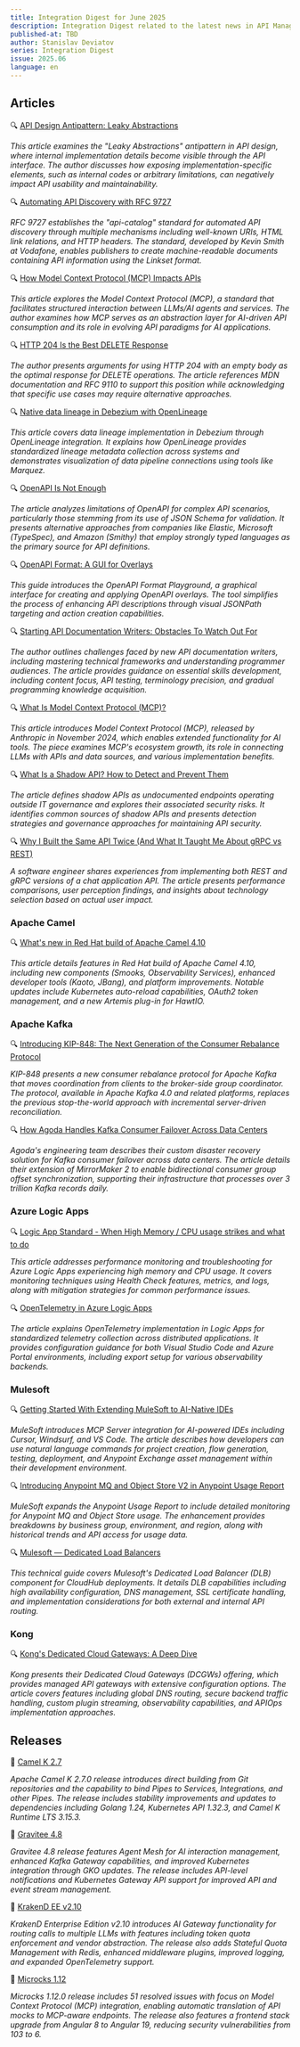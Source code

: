 ```yaml
---
title: Integration Digest for June 2025
description: Integration Digest related to the latest news in API Management, iPaaS, ESB, Integration frameworks, message brokers, etc.
published-at: TBD
author: Stanislav Deviatov
series: Integration Digest
issue: 2025.06
language: en
---
```


## Articles

🔍 [API Design Antipattern: Leaky Abstractions](https://apidesignmatters.substack.com/p/api-design-antipattern-leaky-abstractions)

*This article examines the "Leaky Abstractions" antipattern in API design, where internal implementation details become visible through the API interface. The author discusses how exposing implementation-specific elements, such as internal codes or arbitrary limitations, can negatively impact API usability and maintainability.*

🔍 [Automating API Discovery with RFC 9727](https://apichangelog.substack.com/p/automating-api-discovery-with-rfc-9727)

*RFC 9727 establishes the "api-catalog" standard for automated API discovery through multiple mechanisms including well-known URIs, HTML link relations, and HTTP headers. The standard, developed by Kevin Smith at Vodafone, enables publishers to create machine-readable documents containing API information using the Linkset format.*

🔍 [How Model Context Protocol (MCP) Impacts APIs](https://nordicapis.com/how-model-context-protocol-mcp-impacts-apis/)

*This article explores the Model Context Protocol (MCP), a standard that facilitates structured interaction between LLMs/AI agents and services. The author examines how MCP serves as an abstraction layer for AI-driven API consumption and its role in evolving API paradigms for AI applications.*

🔍 [HTTP 204 Is the Best DELETE Response](https://apichangelog.substack.com/p/http-204-is-the-best-delete-response)

*The author presents arguments for using HTTP 204 with an empty body as the optimal response for DELETE operations. The article references MDN documentation and RFC 9110 to support this position while acknowledging that specific use cases may require alternative approaches.*

🔍 [Native data lineage in Debezium with OpenLineage](https://debezium.io/blog/2025/06/13/openlineage-integration/)

*This article covers data lineage implementation in Debezium through OpenLineage integration. It explains how OpenLineage provides standardized lineage metadata collection across systems and demonstrates visualization of data pipeline connections using tools like Marquez.*

🔍 [OpenAPI Is Not Enough](https://apichangelog.substack.com/p/openapi-is-not-enough)

*The article analyzes limitations of OpenAPI for complex API scenarios, particularly those stemming from its use of JSON Schema for validation. It presents alternative approaches from companies like Elastic, Microsoft (TypeSpec), and Amazon (Smithy) that employ strongly typed languages as the primary source for API definitions.*

🔍 [OpenAPI Format: A GUI for Overlays](https://docs.bump.sh/guides/openapi/openapi-format-overlays/)

*This guide introduces the OpenAPI Format Playground, a graphical interface for creating and applying OpenAPI overlays. The tool simplifies the process of enhancing API descriptions through visual JSONPath targeting and action creation capabilities.*

🔍 [Starting API Documentation Writers: Obstacles To Watch Out For](https://robertdelwood.medium.com/starting-api-documentation-writers-obstacles-to-watch-out-for-e0907610466f)

*The author outlines challenges faced by new API documentation writers, including mastering technical frameworks and understanding programmer audiences. The article provides guidance on essential skills development, including content focus, API testing, terminology precision, and gradual programming knowledge acquisition.*

🔍 [What Is Model Context Protocol (MCP)?](https://nordicapis.com/what-is-model-context-protocol-mcp/)

*This article introduces Model Context Protocol (MCP), released by Anthropic in November 2024, which enables extended functionality for AI tools. The piece examines MCP's ecosystem growth, its role in connecting LLMs with APIs and data sources, and various implementation benefits.*

🔍 [What Is a Shadow API? How to Detect and Prevent Them](https://blog.treblle.com/shadow-apis-explained/)

*The article defines shadow APIs as undocumented endpoints operating outside IT governance and explores their associated security risks. It identifies common sources of shadow APIs and presents detection strategies and governance approaches for maintaining API security.*

🔍 [Why I Built the Same API Twice (And What It Taught Me About gRPC vs REST)](https://medium.com/@xsronhou/why-i-built-the-same-api-twice-and-what-it-taught-me-about-grpc-vs-rest-d5ab9e2a671a)

*A software engineer shares experiences from implementing both REST and gRPC versions of a chat application API. The article presents performance comparisons, user perception findings, and insights about technology selection based on actual user impact.*

### Apache Camel

🔍 [What's new in Red Hat build of Apache Camel 4.10](https://developers.redhat.com/articles/2025/06/02/whats-new-red-hat-build-apache-camel-410)

*This article details features in Red Hat build of Apache Camel 4.10, including new components (Smooks, Observability Services), enhanced developer tools (Kaoto, JBang), and platform improvements. Notable updates include Kubernetes auto-reload capabilities, OAuth2 token management, and a new Artemis plug-in for HawtIO.*

### Apache Kafka

🔍 [Introducing KIP-848: The Next Generation of the Consumer Rebalance Protocol](https://www.confluent.io/blog/kip-848-consumer-rebalance-protocol/)

*KIP-848 presents a new consumer rebalance protocol for Apache Kafka that moves coordination from clients to the broker-side group coordinator. The protocol, available in Apache Kafka 4.0 and related platforms, replaces the previous stop-the-world approach with incremental server-driven reconciliation.*

🔍 [How Agoda Handles Kafka Consumer Failover Across Data Centers](https://medium.com/agoda-engineering/how-agoda-handles-kafka-consumer-failover-across-data-centers-a3edbacef6d0)

*Agoda's engineering team describes their custom disaster recovery solution for Kafka consumer failover across data centers. The article details their extension of MirrorMaker 2 to enable bidirectional consumer group offset synchronization, supporting their infrastructure that processes over 3 trillion Kafka records daily.*

### Azure Logic Apps

🔍 [Logic App Standard - When High Memory / CPU usage strikes and what to do](https://techcommunity.microsoft.com/blog/integrationsonazureblog/logic-app-standard---when-high-memory--cpu-usage-strikes-and-what-to-do/4425155)

*This article addresses performance monitoring and troubleshooting for Azure Logic Apps experiencing high memory and CPU usage. It covers monitoring techniques using Health Check features, metrics, and logs, along with mitigation strategies for common performance issues.*

🔍 [OpenTelemetry in Azure Logic Apps](https://techcommunity.microsoft.com/blog/integrationsonazureblog/opentelemetry-in-azure-logic-apps-standard-and-hybrid/4425403)

*The article explains OpenTelemetry implementation in Logic Apps for standardized telemetry collection across distributed applications. It provides configuration guidance for both Visual Studio Code and Azure Portal environments, including export setup for various observability backends.*

### Mulesoft

🔍 [Getting Started With Extending MuleSoft to AI-Native IDEs](https://blogs.mulesoft.com/news/model-context-protocol-server-for-ai-ides/)

*MuleSoft introduces MCP Server integration for AI-powered IDEs including Cursor, Windsurf, and VS Code. The article describes how developers can use natural language commands for project creation, flow generation, testing, deployment, and Anypoint Exchange asset management within their development environment.*

🔍 [Introducing Anypoint MQ and Object Store V2 in Anypoint Usage Report](https://blogs.mulesoft.com/news/anypoint-mq-and-object-store-v2-in-anypoint-usage-report/)

*MuleSoft expands the Anypoint Usage Report to include detailed monitoring for Anypoint MQ and Object Store usage. The enhancement provides breakdowns by business group, environment, and region, along with historical trends and API access for usage data.*

🔍 [Mulesoft — Dedicated Load Balancers](https://medium.com/another-integration-blog/mulesoft-dedicated-load-balancers-e1b4edcbe70b)

*This technical guide covers Mulesoft's Dedicated Load Balancer (DLB) component for CloudHub deployments. It details DLB capabilities including high availability configuration, DNS management, SSL certificate handling, and implementation considerations for both external and internal API routing.*

### Kong

🔍 [Kong's Dedicated Cloud Gateways: A Deep Dive](https://konghq.com/blog/product-releases/dedicated-cloud-gateways-deep-dive)

*Kong presents their Dedicated Cloud Gateways (DCGWs) offering, which provides managed API gateways with extensive configuration options. The article covers features including global DNS routing, secure backend traffic handling, custom plugin streaming, observability capabilities, and APIOps implementation approaches.*

## Releases

🚀 [Camel K 2.7](https://camel.apache.org/blog/2025/06/camel-k-2-7/)

*Apache Camel K 2.7.0 release introduces direct building from Git repositories and the capability to bind Pipes to Services, Integrations, and other Pipes. The release includes stability improvements and updates to dependencies including Golang 1.24, Kubernetes API 1.32.3, and Camel K Runtime LTS 3.15.3.*

🚀 [Gravitee 4.8](https://www.gravitee.io/blog/gravitee-4.8)

*Gravitee 4.8 release features Agent Mesh for AI interaction management, enhanced Kafka Gateway capabilities, and improved Kubernetes integration through GKO updates. The release includes API-level notifications and Kubernetes Gateway API support for improved API and event stream management.*

🚀 [KrakenD EE v2.10](https://www.krakend.io/blog/krakend-ee-2.10-release-notes)

*KrakenD Enterprise Edition v2.10 introduces AI Gateway functionality for routing calls to multiple LLMs with features including token quota enforcement and vendor abstraction. The release also adds Stateful Quota Management with Redis, enhanced middleware plugins, improved logging, and expanded OpenTelemetry support.*

🚀 [Microcks 1.12](https://microcks.io/blog/microcks-1.12.0-release/)

*Microcks 1.12.0 release includes 51 resolved issues with focus on Model Context Protocol (MCP) integration, enabling automatic translation of API mocks to MCP-aware endpoints. The release also features a frontend stack upgrade from Angular 8 to Angular 19, reducing security vulnerabilities from 103 to 6.*